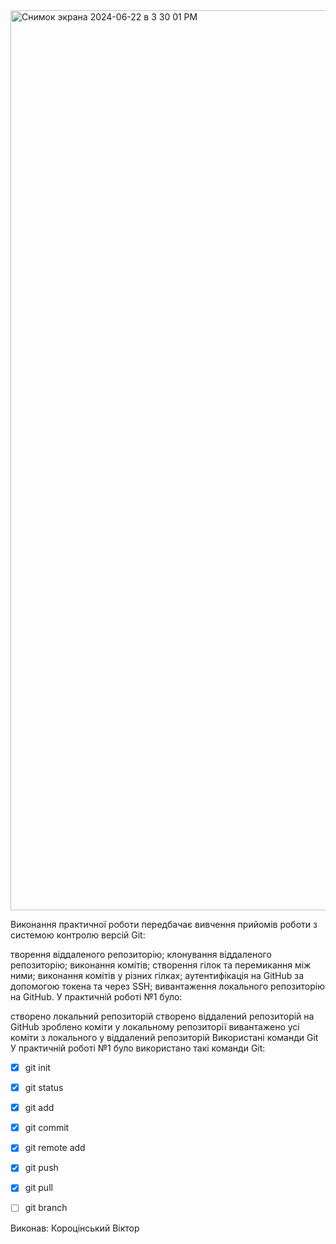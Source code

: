 <img width="1440" alt="Снимок экрана 2024-06-22 в 3 30 01 PM" src="https://github.com/ViktorVT221/TechPrakt2024Task0/assets/173474693/330d45e1-af95-4bcb-be47-1d347a40fea1">

Виконання практичної роботи передбачає вивчення прийомів роботи з системою контролю версій Git:

творення віддаленого репозиторію;
клонування віддаленого репозиторію;
виконання комітів;
створення гілок та перемикання між ними;
виконання комітів у різних гілках;
аутентифікація на GitHub за допомогою токена та через SSH;
вивантаження локального репозиторію на GitHub.
У практичній роботі №1 було:

створено локальний репозиторій
створено віддалений репозиторій на GitHub
зроблено коміти у локальному репозиторії
вивантажено усі коміти з локального у віддалений репозиторій
Використані команди Git
У практичній роботі №1 було використано такі команди Git:

-[x] git init

-[x] git status

-[x] git add

-[x] git commit

-[x] git remote add

-[x] git push

-[x] git pull

-[ ] git branch

Виконав: Короцінський Віктор 
